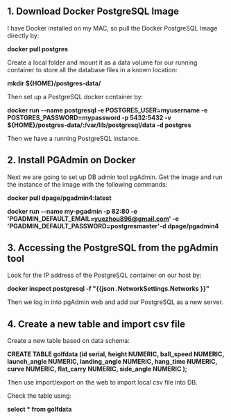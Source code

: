## 1. Download Docker PostgreSQL Image
I have Docker installed on my MAC, so pull the Docker PostgreSQL Image directly by:

**docker pull postgres**

Create a local folder and mount it as a data volume for our running container to store all the database files in a known location:

**mkdir ${HOME}/postgres-data/**

Then set up a PostgreSQL docker container by:

**docker run --name postgresql -e POSTGRES_USER=myusername -e POSTGRES_PASSWORD=mypassword -p 5432:5432 -v ${HOME}/postgres-data/:/var/lib/postgresql/data -d postgres**

Then we have a running PostgreSQL instance.

## 2. Install PGAdmin on Docker
Next we are going to set up DB admin tool pgAdmin. Get the image and run the instance of the image with the following commands:

**docker pull dpage/pgadmin4:latest**

**docker run --name my-pgadmin -p 82:80 -e 'PGADMIN_DEFAULT_EMAIL=yuezhou896@gmail.com' -e 'PGADMIN_DEFAULT_PASSWORD=postgresmaster'-d dpage/pgadmin4**

## 3. Accessing the PostgreSQL from the pgAdmin tool
Look for the IP address of the PostgreSQL container on our host by:

**docker inspect postgresql -f "{{json .NetworkSettings.Networks }}"**

Then we log in into pgAdmin web and add our PostgreSQL as a new server.

## 4. Create a new table and import csv file
Create a new table based on data schema:

**CREATE TABLE golfdata
(id serial,
height NUMERIC,
ball_speed NUMERIC,
launch_angle NUMERIC,
landing_angle NUMERIC,
hang_time NUMERIC,
curve NUMERIC,
flat_carry NUMERIC,
side_angle NUMERIC
);**

Then use import/export on the web to import local csv file into DB.

Check the table using:

**select * from golfdata**
